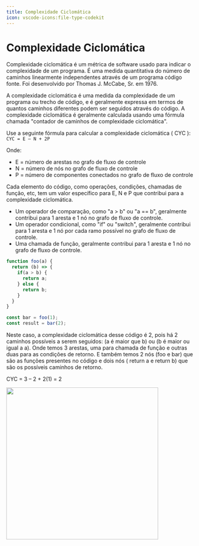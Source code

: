 ```yaml
---
title: Complexidade Ciclomática
icon: vscode-icons:file-type-codekit
---
```


# Complexidade Ciclomática

Complexidade ciclomática é um métrica de software usado para indicar o complexidade de um programa. É uma medida quantitativa do número de caminhos linearmente independentes através de um programa código fonte. Foi desenvolvido por Thomas J. McCabe, Sr. em 1976.

A complexidade ciclomática é uma medida da complexidade de um programa ou trecho de código, e é geralmente expressa em termos de quantos caminhos diferentes podem ser seguidos através do código. A complexidade ciclomática é geralmente calculada usando uma fórmula chamada "contador de caminhos de complexidade ciclomática".

Use a seguinte fórmula para calcular a complexidade ciclomática ( CYC ):
```CYC = E – N + 2P```

Onde:
- E = número de arestas no grafo de fluxo de controle
- N = número de nós no grafo de fluxo de controle
- P = número de componentes conectados no grafo de fluxo de controle

Cada elemento do código, como operações, condições, chamadas de função, etc, tem um valor específico para E, N e P que contribui para a complexidade ciclomática.

- Um operador de comparação, como "a > b" ou "a == b", geralmente contribui para 1 aresta e 1 nó no grafo de fluxo de controle.
- Um operador condicional, como "if" ou "switch", geralmente contribui para 1 aresta e 1 nó por cada ramo possível no grafo de fluxo de controle.
- Uma chamada de função, geralmente contribui para 1 aresta e 1 nó no grafo de fluxo de controle.

```js
function foo(a) {
  return (b) => {
    if(a > b) {
      return a;
    } else {
      return b;
    }
  }
}

const bar = foo(1);
const result = bar(2);
```

Neste caso, a complexidade ciclomática desse código é 2, pois há 2 caminhos possíveis a serem seguidos: (a é maior que b) ou (b é maior ou igual a a). Onde temos 3 arestas, uma para chamada de função e outras duas para as condições de retorno. E também temos 2 nós (foo e bar) que são as funções presentes no código e dois nós ( return a e return b) que são os possíveis caminhos de retorno.

CYC = 3 – 2 + 2(1) = 2

<img src="https://uploaddeimagens.com.br/images/004/308/823/full/graphviz.png?1674437839.png" width="400px">